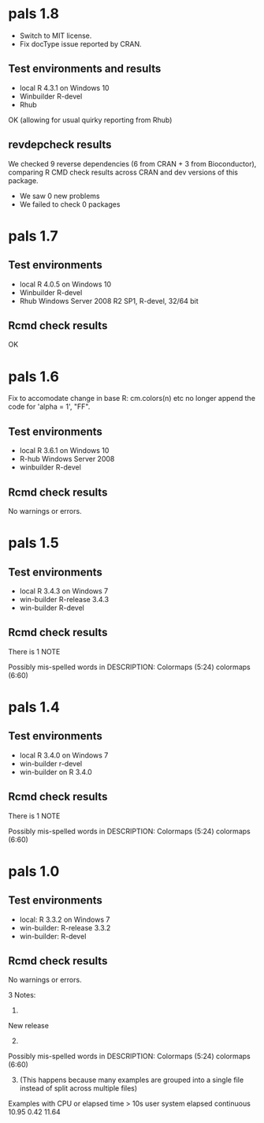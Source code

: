# pals 1.8

* Switch to MIT license.
* Fix docType issue reported by CRAN.

## Test environments and results

* local R 4.3.1 on Windows 10
* Winbuilder R-devel
* Rhub

OK (allowing for usual quirky reporting from Rhub)

## revdepcheck results

We checked 9 reverse dependencies (6 from CRAN + 3 from Bioconductor), comparing R CMD check results across CRAN and dev versions of this package.

 * We saw 0 new problems
 * We failed to check 0 packages
 
 
# pals 1.7

## Test environments

* local R 4.0.5 on Windows 10
* Winbuilder R-devel
* Rhub Windows Server 2008 R2 SP1, R-devel, 32/64 bit

## Rcmd check results

OK

 
 

# pals 1.6

Fix to accomodate change in base R: cm.colors(n) etc no longer append the code for 'alpha = 1', "FF".

## Test environments

* local R 3.6.1 on Windows 10
* R-hub Windows Server 2008
* winbuilder R-devel

## Rcmd check results

No warnings or errors.


# pals 1.5

## Test environments

* local R 3.4.3 on Windows 7
* win-builder R-release 3.4.3
* win-builder R-devel

## Rcmd check results

There is 1 NOTE

Possibly mis-spelled words in DESCRIPTION:
  Colormaps (5:24)
  colormaps (6:60)


# pals 1.4

## Test environments

* local R 3.4.0 on Windows 7
* win-builder r-devel
* win-builder on R 3.4.0

## Rcmd check results

There is 1 NOTE

Possibly mis-spelled words in DESCRIPTION:
  Colormaps (5:24)
  colormaps (6:60)


# pals 1.0

## Test environments

* local: R 3.3.2 on Windows 7
* win-builder: R-release 3.3.2
* win-builder: R-devel

## Rcmd check results

No warnings or errors.

3 Notes:

1.

New release

2.

Possibly mis-spelled words in DESCRIPTION:
  Colormaps (5:24)
  colormaps (6:60)

3. (This happens because many examples are grouped into a single file instead of split across multiple files)

Examples with CPU or elapsed time > 10s
            user system elapsed
            continuous 10.95   0.42   11.64

